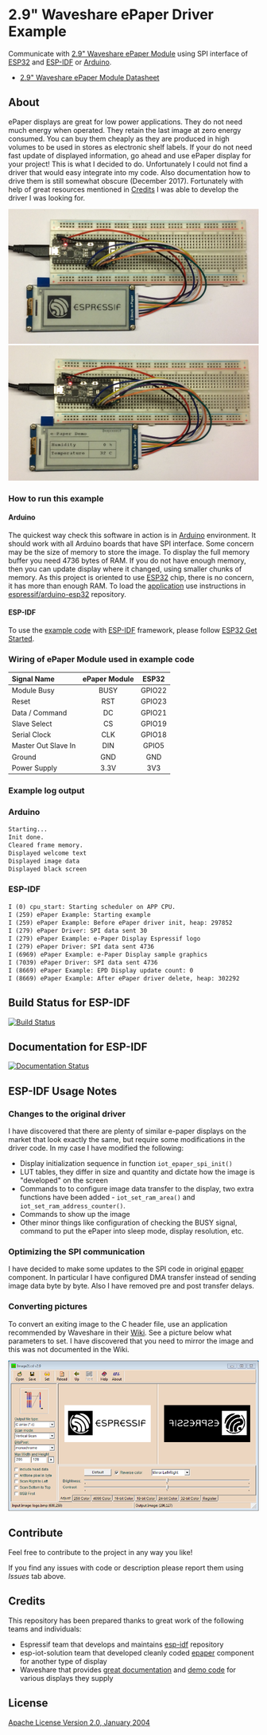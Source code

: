 # 2.9" Waveshare ePaper Driver Example

Communicate with [2.9" Waveshare ePaper Module](https://www.waveshare.com/wiki/2.9inch_e-Paper_Module) using SPI interface of [ESP32](http://espressif.com/en/products/hardware/esp32/overview) and [ESP-IDF](https://github.com/espressif/esp-idf) or [Arduino](https://www.arduino.cc/).

* [2.9" Waveshare ePaper Module Datasheet](pictures/2.9inch_e-Paper_Datasheet.pdf)


## About

ePaper displays are great for low power applications. They do not need much energy when operated. They retain the last image at zero energy consumed. You can buy them cheaply as they are produced in high volumes to be used in stores as electronic shelf labels. If your do not need fast update of displayed information, go ahead and use ePaper display for your project! This is what I decided to do. Unfortunately I could not find a driver that would easy integrate into my code. Also documentation how to drive them is still somewhat obscure (December 2017). Fortunately with help of great resources mentioned in [Credits](#credits) I was able to develop the driver I was looking for.

![alt text](pictures/e-paper-and-esp-sample-image.jpg "ePaper display showing a sample graphics image")
![alt text](pictures/e-paper-and-esp-sample-text.jpg "ePaper display showing a sample text and lines drawn from the application using graphics functions")


### How to run this example

#### Arduino

The quickest way check this software in action is in [Arduino](https://www.arduino.cc/) environment. It should work with all Arduino boards that have SPI interface. Some concern may be the size of memory to store the image. To display the full memory buffer you need 4736 bytes of RAM. If you do not have enough memory, then you can update display where it changed, using smaller chunks of memory. As this project is oriented to use [ESP32](http://espressif.com/en/products/hardware/esp32/overview) chip, there is no concern, it has more than enough RAM. To load the [application](Arduino/epd2in9-demo) use instructions in [espressif/arduino-esp32](https://github.com/espressif/arduino-esp32) repository.

#### ESP-IDF

To use the [example code](main) with [ESP-IDF](https://github.com/espressif/esp-idf) framework, please follow [ESP32 Get Started](https://esp-idf.readthedocs.io/en/latest/get-started/index.html).


### Wiring of ePaper Module used in example code

| Signal Name | ePaper Module | ESP32 |
| :--- | :---: | :---: |
| Module Busy | BUSY | GPIO22 |
| Reset | RST | GPIO23 |
| Data / Command | DC | GPIO21 |
| Slave Select | CS | GPIO19 |
| Serial Clock | CLK | GPIO18 |
| Master Out Slave In | DIN | GPIO5 |
| Ground | GND | GND |
| Power Supply | 3.3V | 3V3 |


### Example log output

### Arduino

```
Starting...
Init done.
Cleared frame memory.
Displayed welcome text
Displayed image data
Displayed black screen
```

### ESP-IDF

```
I (0) cpu_start: Starting scheduler on APP CPU.
I (259) ePaper Example: Starting example
I (259) ePaper Example: Before ePaper driver init, heap: 297852
I (279) ePaper Driver: SPI data sent 30
I (279) ePaper Example: e-Paper Display Espressif logo
I (279) ePaper Driver: SPI data sent 4736
I (6969) ePaper Example: e-Paper Display sample graphics
I (7039) ePaper Driver: SPI data sent 4736
I (8669) ePaper Example: EPD Display update count: 0
I (8669) ePaper Example: After ePaper driver delete, heap: 302292

```


## Build Status for ESP-IDF

[![Build Status](https://travis-ci.org/krzychb/esp-epaper-29-ws.svg?branch=master)](https://travis-ci.org/krzychb/esp-epaper-29-ws)


## Documentation for ESP-IDF

[![Documentation Status](https://readthedocs.org/projects/esp-epaper-29-ws/badge/?version=latest)](http://esp-epaper-29-ws.readthedocs.io/en/latest/?badge=latest)


## ESP-IDF Usage Notes

### Changes to the original driver

I have discovered that there are plenty of similar e-paper displays on the market that look exactly the same, but require some modifications in the driver code. In my case I have modified the following:

* Display initialization sequence in function `iot_epaper_spi_init()`
* LUT tables, they differ in size and quantity and dictate how the image is "developed" on the screen
* Commands to to configure image data transfer to the display, two extra functions have been added - `iot_set_ram_area()` and `iot_set_ram_address_counter()`.
* Commands to show up the image
* Other minor things like configuration of checking the BUSY signal, command to put the ePaper into sleep mode, display resolution, etc.


### Optimizing the SPI communication

I have decided to make some updates to the SPI code in original [epaper](https://github.com/espressif/esp-iot-solution/tree/master/components/spi_devices/epaper/test) component. In particular I have configured DMA transfer instead of sending image data byte by byte. Also I have removed pre and post transfer delays.


### Converting pictures

To convert an exiting image to the C header file, use an application recommended by Waveshare in their [Wiki](https://www.waveshare.com/wiki/2.9inch_e-Paper_Module#How_to_display_an_image). See a picture below what parameters to set. I have discovered that you need to mirror the image and this was not documented in the Wiki.

![alt text](pictures/image-conversion-setup.png "Example how to set up the application to convert an image to the C header file")


## Contribute

Feel free to contribute to the project in any way you like!

If you find any issues with code or description please report them using *Issues* tab above.


## Credits

This repository has been prepared thanks to great work of the following teams and individuals:

* Espressif team that develops and maintains [esp-idf](https://github.com/espressif/esp-idf)  repository
* esp-iot-solution team that developed cleanly coded [epaper](https://github.com/espressif/esp-iot-solution/tree/master/components/spi_devices/epaper/test) component for another type of display
* Waveshare that provides [great documentation](https://www.waveshare.com/wiki/2.9inch_e-Paper_Module) and [demo code](https://www.waveshare.com/wiki/File:2.9inch_e-Paper_Module_code.7z) for various displays they supply


## License

[Apache License Version 2.0, January 2004](LICENSE)